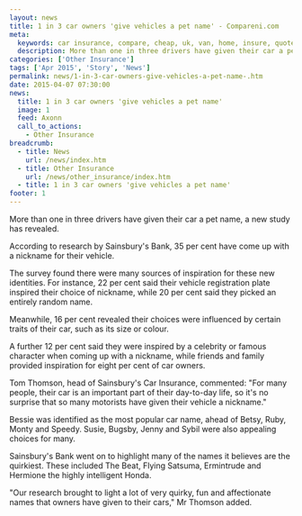 ```yaml
---
layout: news
title: 1 in 3 car owners 'give vehicles a pet name' - Compareni.com
meta:
  keywords: car insurance, compare, cheap, uk, van, home, insure, quotes, online, comparison, bike, loans, life
  description: More than one in three drivers have given their car a pet name, a new study has revealed
categories: ['Other Insurance']
tags: ['Apr 2015', 'Story', 'News']
permalink: news/1-in-3-car-owners-give-vehicles-a-pet-name-.htm
date: 2015-04-07 07:30:00
news:
  title: 1 in 3 car owners 'give vehicles a pet name'
  image: 1
  feed: Axonn
  call_to_actions:
    - Other Insurance
breadcrumb:
  - title: News
    url: /news/index.htm
  - title: Other Insurance
    url: /news/other_insurance/index.htm
  - title: 1 in 3 car owners 'give vehicles a pet name'
footer: 1
---
```


More than one in three drivers have given their car a pet name, a new study has revealed.

According to research by Sainsbury&#39;s Bank, 35 per cent have come up with a nickname for their vehicle.

The survey found there were many sources of inspiration for these new identities. For instance, 22 per cent said their vehicle registration plate inspired their choice of nickname, while 20 per cent said they picked an entirely random name.

Meanwhile, 16 per cent revealed their choices were influenced by certain traits of their car, such as its size or colour.

A further 12 per cent said they were inspired by a celebrity or famous character when coming up with a nickname, while friends and family provided inspiration for eight per cent of car owners.

Tom Thomson, head of Sainsbury&#39;s Car Insurance, commented: &quot;For many people, their car is an important part of their day-to-day life, so it&#39;s no surprise that so many motorists have given their vehicle a nickname.&quot;

Bessie was identified as the most popular car name, ahead of Betsy, Ruby, Monty and Speedy. Susie, Bugsby, Jenny and Sybil were also appealing choices for many.

Sainsbury&#39;s Bank went on to highlight many of the names it believes are the quirkiest. These included The Beat, Flying Satsuma, Ermintrude and Hermione the highly intelligent Honda.

&quot;Our research brought to light a lot of very quirky, fun and affectionate names that owners have given to their cars,&quot; Mr Thomson added.
